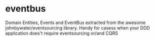 # eventbus
Domain Entities, Events and EventBus extracted from the awesome johnbywater/eventsourcing library. Handy for casess when your DDD application does't require eventsourcing or/and CQRS
